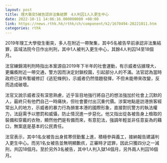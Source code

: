 ```yaml
---
layout: post
title: 理大衝突5被告認非法集結罪　4人判囚1人入更生中心
date: 2022-10-11 14:06:16.000000000 +08:00
link: https://news.rthk.hk/rthk/ch/component/k2/1670494-20221011.htm
categories: rthk
---
```


2019年理工大學發生衝突，多人在附近一帶聚集，其中5名被告早前承認非法集結罪，區域法院今日作出判刑，其中1人被判入更生中心，其餘4人判囚14至18個月。

法官練錦鴻判刑時指出本案源自2019年下半年的社會運動，有示威者佔據理大，更癱瘓附近一帶交通，警方因而決定封鎖校園，引起部分人的不滿。法官認為當時政府已宣布暫緩修訂《逃犯條例》，示威者仍然借題發揮，不但未能帶來改變，反而造成破壞。

法官又說示威者沒有深思熟慮，近乎盲目地強行將自己的想法強加於社會上沉默的人，最終只有他們自己一時痛快，但社會要付出沉重代價。涉案地點是訪港旅客經常出入的地方，示威者的暴力行為損害本港的國際形象，直接對抗警方的執法權力，法庭需予以懲罰和威懾，防止情況進一步惡化。他又指出從各被告身上檢取的裝備和穿戴的衣物，顯然他們是有備而來，有意犯法，強調年輕並非任意妄為的藉口，無案底是基本的公民責任。

法官表示，其中1名女被告出身貧寒但勤奮上進，積極參與義工，接納報告建議判入更生中心。而另1名女被告並無明顯歉疚，正審時才認罪，因此只獲四分之一減刑，共囚18個月。至於另外3名被告，其中1人判入獄14個月，另外兩人判囚16個月。

